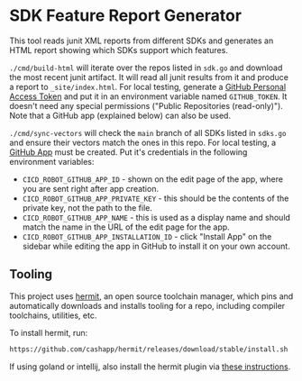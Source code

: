 # SDK Feature Report Generator

This tool reads junit XML reports from different SDKs and generates an HTML report showing which SDKs support which features.

`./cmd/build-html` will iterate over the repos listed in `sdk.go` and download the most recent junit artifact. It will read all junit results from it and produce a report to `_site/index.html`.  For local testing, generate a
[GitHub Personal Access Token](https://github.com/settings/tokens?type=beta) and put it in an environment variable named
`GITHUB_TOKEN`. It doesn't need any special permissions ("Public Repositories (read-only)"). Note that a GitHub app (explained below) can also be used.

`./cmd/sync-vectors` will check the `main` branch of all SDKs listed in `sdks.go` and ensure their vectors match the ones in this repo.
For local testing, a [GitHub App](https://github.com/settings/apps) must be created. Put it's credentials in the following environment variables:

* `CICD_ROBOT_GITHUB_APP_ID` - shown on the edit page of the app, where you are sent right after app creation.
* `CICD_ROBOT_GITHUB_APP_PRIVATE_KEY` - this should be the contents of the private key, not the path to the file.
* `CICD_ROBOT_GITHUB_APP_NAME` - this is used as a display name and should match the name in the URL of the edit page for the app.
* `CICD_ROBOT_GITHUB_APP_INSTALLATION_ID` - click "Install App" on the sidebar while editing the app in GitHub to install it on your own account.

## Tooling

This project uses [hermit](https://cashapp.github.io/hermit/usage/get-started/), an open source toolchain manager, which pins and automatically downloads and installs tooling for a repo, including compiler toolchains, utilities, etc.

To install hermit, run:

```bash
https://github.com/cashapp/hermit/releases/download/stable/install.sh | /bin/bash
```

If using goland or intellij, also install the hermit plugin via [these instructions](https://cashapp.github.io/hermit/usage/ide/).
